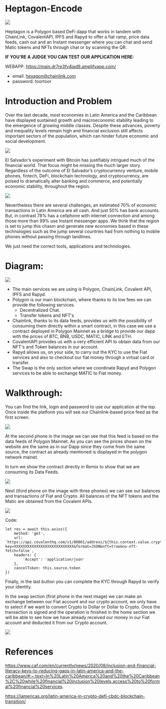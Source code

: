 # Heptagon-Encode

<img src="https://i.ibb.co/2M4VnsX/heptagon-blanco-1.png">

Heptagon is a Polygon based DeFi dapp that works in tandem with ChainLink, CovalentAPI, IPFS and Rapyd to offer a fiat ramp, price data feeds, cash out and an Instant messenger where you can chat and send Matic tokens and NFTs through chat or by scanning the QR.

**IF YOU'RE A JUDGE YOU CAN TEST OUR APPLICATION HERE:**

WEBAPP: https://main.dr7re3fv4iad9.amplifyapp.com/

- email: hexagon@chainlink.com 
- password: toortoor

# Introduction and Problem

Over the last decade, most economies in Latin America and the Caribbean have displayed sustained growth and macroeconomic stability leading to the emergence of growing middle classes. Despite these advances, poverty and inequality levels remain high and financial exclusion still affects important sectors of the population, which can hinder future economic and social development.

<img src="https://res.cloudinary.com/devpost/image/fetch/s--Rn6E347O--/c_limit,f_auto,fl_lossy,q_auto:eco,w_900/https://i.ibb.co/dDjj6Hb/image.png">

El Salvador’s experiment with Bitcoin has justifiably intrigued much of the financial world. That focus might be missing the much larger story. Regardless of the outcome of El Salvador’s cryptocurrency venture, mobile phones, fintech, DeFi, blockchain technology, and cryptocurrency, are poised to dramatically alter banking and commerce, and potentially economic stability, throughout the region.

<img src="https://res.cloudinary.com/devpost/image/fetch/s--gHa-ga0s--/c_limit,f_auto,fl_lossy,q_auto:eco,w_900/https://i.ibb.co/TwLR1fZ/image.png">

Nevertheless there are several challenges, an estimated 70% of economic transactions in Latin America are all cash. And just 50% has bank accounts. But, in contrast 78% has a cellphone with internet connection and among those more than 99% use Instant messenger apps. We think that the region is set to jump this chasm and generate new economies based in these technologies such as the jump several countries had from nothing to mobile phones without passing through landlines.

We just need the correct tools, applications and technologies.

# Diagram:

<img src="https://i.ibb.co/xJJCX0N/Cheme-drawio.png">

- The main services we are using is Polygon, ChainLink, Covalent API, IPFS and Rapyd.
- Polygon is our main blockchain, where thanks to its low fees we can provide the following services.
  - Decentralized Chat.
  - Transfer tokens and NFT's
 - Chainlink, thanks to its data feeds, provides us with the possibility of consuming them directly within a smart contract, in this case we use a contract deployed in Polygon Mainnet as a bridge to provide our dapp with the prices of BTC, BNB, USDC, MATIC, LINK and ETH.
- CovalentAPI provides us with a very efficient API to obtain data from our NFT's and Token balances in our account.
- Rapyd allows us, on your side, to carry out the KYC to use the Fiat services and also to checkout our fiat money through a virtual card or transfer.
- The Swap is the only section where we coordinate Rapyd and Polygon services to be able to exchange MATIC to Fiat money.

# Walkthrough:

You can find the link, login and password to use our application at the top. Once inside the platform you will see our Chainlink-based price feed as the first screen.

<img src="https://i.ibb.co/VQ7MCwJ/image.png">

At the second phone in the image we can see that this feed is based on the data feeds of Polygon Mainnet. As you can see the prices shown on the website are the same as in our Dapp since they come from the same source, the contract as already mentioned is displayed in the polygon network mainet.

In turn we show the contract directly in Remix to show that we are consuming its Data Feeds.

<img src="https://i.ibb.co/9pGYKhg/New-Project.png">

Next (third phone on the image with three phones) we can see our balances and transactions of Fiat and Crypto. All balances of the NFT tokens and the Matic are obtained from the Covalent APIs.

<img src="https://i.ibb.co/jvs24kD/image.png">

Code:

    let res = await this.axios({
        method: 'get',
        url: `https://api.covalenthq.com/v1/80001/address/${this.context.value.cryptoaddress.address}/balances_v2/?key=XXXXXXXXXXXXXXXXXXXXXXXXXXX&format=JSON&nft=true&no-nft-fetch=false`,
        headers: {
            'Accept': 'application/json'
        },
        cancelToken: this.source.token
    })

Finally, in the last button you can complete the KYC through Rapyd to verify your identity.

In the swap section (first phone in the next image) we can make an exchange between our Fiat account and our crypto account, we only have to select if we want to convert Crypto to Dollar or Dollar to Crypto. Once the transaction is signed and the operation is finished in the home section we will be able to see how we have already received our money in our Fiat account and deducted it from our Crypto account.

<img src="https://i.ibb.co/54J24m3/New-Project-1.png">



# References

https://www.caf.com/en/currently/news/2020/08/inclusion-and-financial-literacy-keys-to-reducing-gaps-in-latin-america-and-the-caribbean/#:~:text=In%20Latin%20America%20and%20the%20Caribbean%2C%20while%20financial%20inclusion%20levels,access%20to%20formal%20financial%20services.

https://iamericas.org/latin-america-in-crypto-defi-cbdc-blockchain-transition/
